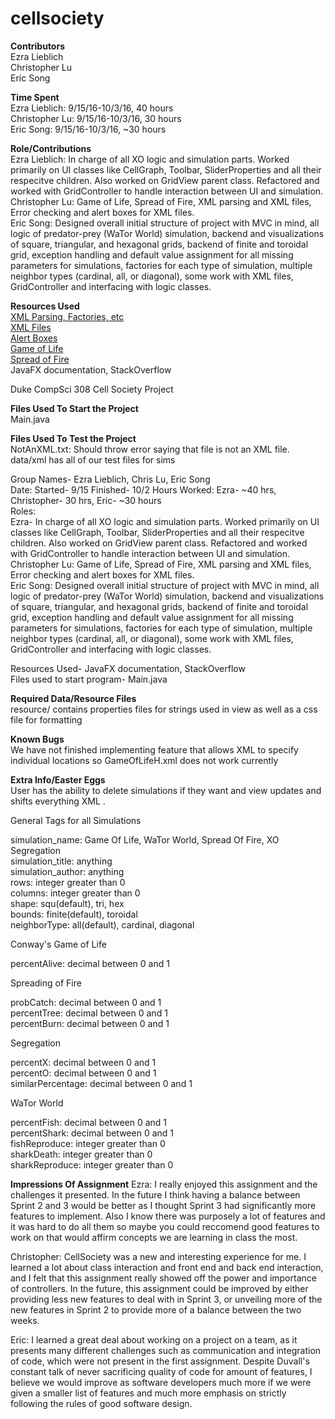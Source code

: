# cellsociety 

**Contributors**  
Ezra Lieblich  
Christopher Lu  
Eric Song  
  
**Time Spent**  
Ezra Lieblich: 9/15/16-10/3/16, 40 hours  
Christopher Lu: 9/15/16-10/3/16, 30 hours  
Eric Song: 9/15/16-10/3/16, ~30 hours  
  
**Role/Contributions**  
Ezra Lieblich: In charge of all XO logic and simulation parts. Worked primarily on UI classes like CellGraph, Toolbar,
SliderProperties and all their respecitve children. Also worked on GridView parent class. Refactored and 
worked with GridController to handle interaction between UI and simulation.  
Christopher Lu: Game of Life, Spread of Fire, XML parsing and XML files, Error checking and alert boxes for XML files.  
Eric Song: Designed overall initial structure of project with MVC in mind, all logic of predator-prey (WaTor World) simulation,
backend and visualizations of square, triangular, and hexagonal grids, backend of finite and toroidal grid, exception handling
and default value assignment for all missing parameters for simulations, factories for each type of simulation, multiple neighbor types
(cardinal, all, or diagonal), some work with XML files, GridController and interfacing with logic classes.  
  
**Resources Used**  
[XML Parsing, Factories, etc](https://git.cs.duke.edu/CompSci308_2016Fall/example_xml)  
[XML Files](http://www.w3schools.com/xml/xml_examples.asp)  
[Alert Boxes](http://docs.oracle.com/javase/tutorial/uiswing/components/dialog.html)  
[Game of Life](https://en.wikipedia.org/wiki/Conway%27s_Game_of_Life)  
[Spread of Fire](http://nifty.stanford.edu/2007/shiflet-fire/)  
JavaFX documentation, StackOverflow  
  
Duke CompSci 308 Cell Society Project  
  
**Files Used To Start the Project**  
Main.java  
  
**Files Used To Test the Project**  
NotAnXML.txt: Should throw error saying that file is not an XML file.  
data/xml has all of our test files for sims  
  
Group Names- Ezra Lieblich, Chris Lu, Eric Song  
Date: Started- 9/15 Finished- 10/2 
Hours Worked: Ezra- ~40 hrs, Christopher- 30 hrs, Eric- ~30 hours  
Roles:  
Ezra- In charge of all XO logic and simulation parts. Worked primarily on UI classes like CellGraph, Toolbar,
SliderProperties and all their respecitve children. Also worked on GridView parent class. Refactored and 
worked with GridController to handle interaction between UI and simulation.  
Christopher Lu: Game of Life, Spread of Fire, XML parsing and XML files, Error checking and alert boxes for XML files.  
Eric Song: Designed overall initial structure of project with MVC in mind, all logic of predator-prey (WaTor World) simulation,
backend and visualizations of square, triangular, and hexagonal grids, backend of finite and toroidal grid, exception handling
and default value assignment for all missing parameters for simulations, factories for each type of simulation, multiple neighbor types
(cardinal, all, or diagonal), some work with XML files, GridController and interfacing with logic classes.  
  
Resources Used- JavaFX documentation, StackOverflow  
Files used to start program- Main.java  
  
**Required Data/Resource Files**  
resource/ contains properties files for strings used in view as well as a css file for 
formatting  
  
**Known Bugs**  
We have not finished implementing feature that allows XML to specify individual locations so 
GameOfLifeH.xml does not work currently  
  
**Extra Info/Easter Eggs**  
User has the ability to delete simulations if they want and view updates and shifts everything
XML .  
  
General Tags for all Simulations  
  
simulation_name: Game Of Life, WaTor World, Spread Of Fire, XO Segregation  
simulation_title: anything  
simulation_author: anything  
rows: integer greater than 0  
columns: integer greater than 0  
shape: squ(default), tri, hex  
bounds: finite(default), toroidal  
neighborType: all(default), cardinal, diagonal  
  
  
Conway's Game of Life  
  
percentAlive: decimal between 0 and 1  
  
  
Spreading of Fire  
  
probCatch: decimal between 0 and 1  
percentTree: decimal between 0 and 1  
percentBurn: decimal between 0 and 1  
  
  
Segregation  
  
percentX: decimal between 0 and 1  
percentO: decimal between 0 and 1  
similarPercentage: decimal between 0 and 1  
  
  
WaTor World  
  
percentFish: decimal between 0 and 1  
percentShark: decimal between 0 and 1  
fishReproduce: integer greater than 0  
sharkDeath: integer greater than 0  
sharkReproduce: integer greater than 0  

**Impressions Of Assignment**
Ezra: I really enjoyed this assignment and the challenges it presented. In the future I think having a balance
between Sprint 2 and 3 would be better as I thought Sprint 3 had significantly more features to implement.
Also I know there was purposely a lot of features and it was hard to do all them so maybe you could reccomend
good features to work on that would affirm concepts we are learning in class the most.  
  
Christopher: CellSociety was a new and interesting experience for me. I learned a lot about class interaction and front end and back end interaction, and I felt that this assignment really showed off the power and importance of controllers.
In the future, this assignment could be improved by either providing less new features to deal with in Sprint 3, or unveiling more of the new features in Sprint 2 to provide more of a balance between the two weeks.  
  
Eric: I learned a great deal about working on a project on a team, as it
presents many different challenges such as communication and integration of
code, which were not present in the first assignment. Despite Duvall's constant
talk of never sacrificing quality of code for amount of features, I believe
we would improve as software developers much more if we were given a smaller list of 
features and much more emphasis on strictly following the rules of good software design.
